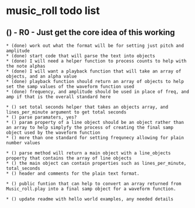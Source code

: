 # music_roll todo list

## () - R0 - Just get the core idea of this working
    * (done) work out what the format will be for setting just pitch and amplitude
    * (done) start code that will parse the text into objects
    * (done) I will need a helper function to process counts to help with the note alphas
    * (done) I will want a playback function that will take an array of objects, and an alpha value
    * (done) playback function should return an array of objects to help set the samp values of the waveform function used
    * (done) frequency, and amplitude should be used in place of freq, and amp if that is the overall standard here
     
    * () set total seconds helper that takes an objects array, and lines_per_minute argument to get total seconds
    * () parse paramaters, yes?
    * () param property of a line object should be an object rather than an array to help simplyfy the process of creating the final samp object used by the waveform function
    * () more than one standard for setting frequnecy allowing for plain number values
    
    * () parse method will return a main object with a line_objects property that contains the array of line objects
    * () the main object can contain properties such as lines_per_minute, total_seconds
    * () header and comments for the plain text format.
    
    * () public funtion that can help to convert an array returned from Music_roll.play into a final samp object for a waveform function.
    
    * () update readme with hello world examples, any needed details
    
